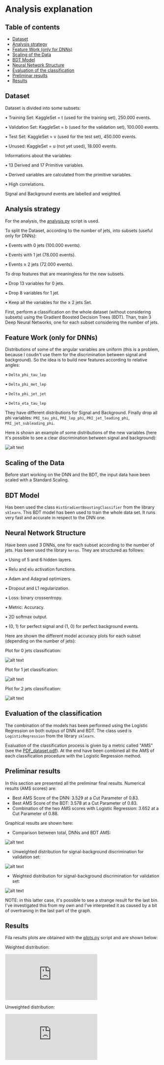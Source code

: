 # Analysis explanation

## Table of contents

- [Dataset](#dataset)
- [Analysis strategy](#analysis-strategy)
- [Feature Work (only for DNNs)](#feature-work--only-for-dnns-)
- [Scaling of the Data](#scaling-of-the-data)
- [BDT Model](#bdt-model)
- [Neural Network Structure](#neural-network-structure)
- [Evaluation of the classification](#evaluation-of-the-classification)
- [Preliminar results](#preliminar-results)
- [Results](#results)

## Dataset

Dataset is divided into some subsets:

• Training Set: KaggleSet = t (used for the training set), 250.000 events.

• Validation Set: KaggleSet = b (used for the validation set), 100.000 events.

• Test Set: KaggleSet = v (used for the test set), 450.000 events.

• Unused: KaggleSet = u (not yet used), 18.000 events.

Informations about the variables:

• 13 Derived and 17 Primitive variables.

• Derived variables are calculated from the primitive variables.

• High correlations.

Signal and Background events are labelled and weighted.

## Analysis strategy

For the analysis, the [analysis.py](https://github.com/JustWhit3/higgs-decay-classification/blob/master/scripts/python/analysis.py) script is used.

To split the Dataset, according to the number of jets, into subsets (useful only for DNNs):

• Events with 0 jets (100.000 events).

• Events with 1 jet (78.000 events).

• Events ≥ 2 jets (72.000 events).

To drop features that are meaningless for the new subsets.

• Drop 13 variables for 0 jets.

• Drop 8 variables for 1 jet.

• Keep all the variables for the ≥ 2 jets Set.

First, perform a classification on the whole dataset (without considering subsets) using the Gradient Boosted Decision Trees (BDT).
Than, train 3 Deep Neural Networks, one for each subset considering the number of jets.

## Feature Work (only for DNNs)

Distributions of some of the angular variables are uniform (this is a problem, because I coudn't use them for the discrimination between signal and background). So the idea is to build new features according to relative angles:

• `Delta_phi_tau_lep`

• `Delta_phi_met_lep`

• `Delta_phi_jet_jet`

• `Delta_eta_tau_lep`

They have different distributions for Signal and Background. Finally drop all phi variables: `PRI_tau_phi`, `PRI_lep_phi`, `PRI_jet_leading_phi`, `PRI_jet_subleading_phi`.

Here is shown an example of some distributions of the new variables (here it's possible to see a clear discrimination between signal and background):

![alt text](https://github.com/JustWhit3/higgs-decay-classification/blob/master/img/distributions_variables.png)

## Scaling of the Data

Before start working on the DNN and the BDT, the input data have been scaled with a Standard Scaling.

## BDT Model

Has been used the class `HistGradientBoostingClassifier` from the library `sklearn`. This BDT model has been used to train the whole data set. It runs very fast and accurate in respect to the DNN one.

## Neural Network Structure

Have been used 3 DNNs, one for each subset according to the number of jets. Has been used the library `keras`. They are structured as follows:

• Using of 5 and 6 hidden layers.

• Relu and elu activation functions.

• Adam and Adagrad optimizers.

• Dropout and L1 regularization.

• Loss: binary crossentropy.

• Metric: Accuracy.

• 2D softmax output.

• (0, 1) for perfect signal and (1, 0) for perfect background events.

Here are shown the different model accuracy plots for each subset (depending on the number of jets):

Plot for 0 jets classification:

![alt text](https://github.com/JustWhit3/higgs-decay-classification/blob/master/img/accuracy_0jets.png)

Plot for 1 jet classification:

![alt text](https://github.com/JustWhit3/higgs-decay-classification/blob/master/img/accuracy_1jet.png)

Plot for 2 jets classification:

![alt text](https://github.com/JustWhit3/higgs-decay-classification/blob/master/img/accuracy_2jets.png)

## Evaluation of the classification

The combination of the models has been performed using the Logistic Regression on both outpus of DNN and BDT. The class used is `LogisticRegression` from the library `sklearn`.

Evaluation of the classification process is given by a metric called "AMS" (see the [PDF_dataset.pdf](https://github.com/JustWhit3/higgs-decay-classification/blob/master/doc/PDF_dataset.pdf)). At the end have been combined all the AMS of each classification procedure with the Logistic Regression method.

## Preliminar results

In this section are presented all the preliminar final results. Numerical results (AMS scores) are:

- Best AMS Score of the DNN: 3.529 at a Cut Parameter of 0.83.
- Best AMS Score of the BDT: 3.578 at a Cut Parameter of 0.83.
- Combination of the two AMS scores with Logistic Regression: 3.652 at a Cut Parameter of 0.88.

Graphical results are shown here:

- Comparison between total, DNNs and BDT AMS:

![alt text](https://github.com/JustWhit3/higgs-decay-classification/blob/master/img/s_c_final_AMS.png)

- Unweighted distribution for signal-background discrimination for validation set:

![alt text](https://github.com/JustWhit3/higgs-decay-classification/blob/master/img/s_c_unweighted.png)

- Weighted distribution for signal-background discrimination for validation set:

![alt text](https://github.com/JustWhit3/higgs-decay-classification/blob/master/img/s_c_weighted.png)

NOTE: in this latter case, it's possible to see a strange result for the last bin. I've investigated this from my own and I've interpreted it as caused by a bit of overtraning in the last part of the graph.

## Results

Fila results plots are obtained with the [plots.py](https://github.com/JustWhit3/higgs-decay-classification/blob/master/scripts/python/plot.py) script and are shown below:

Weighted distribution:

![alt text](https://github.com/JustWhit3/higgs-decay-classification/blob/master/img/weighted.pdf)

Unweighted distribution:

![alt text](https://github.com/JustWhit3/higgs-decay-classification/blob/master/img/unweighted.pdf)